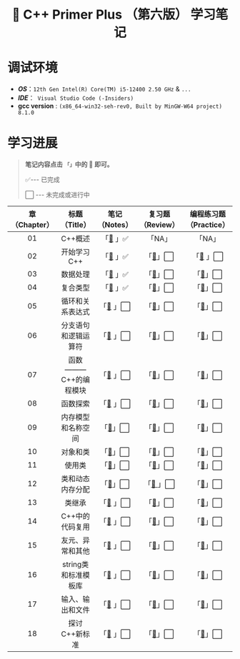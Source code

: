 <h1 align="center">📔 C++ Primer Plus （第六版） 学习笔记</h1>

# 调试环境
- ***OS***：`12th Gen Intel(R) Core(TM) i5-12400 2.50 GHz` & `...`
- ***IDE***：` Visual Studio Code (-Insiders)`  
- **gcc version** :  `(x86_64-win32-seh-rev0, Built by MinGW-W64 project) 8.1.0`

# 学习进展

> **笔记内容点击 `「」`中的 📖 即可。** 
>
> :white_check_mark:--- 已完成 
>
> :white_large_square: --- 未完成或进行中 


|章（Chapter）|标题（Title）|笔记（Notes）|复习题（Review）|编程练习题（Practice）|时间(Date)|
|:--:|:--:|:--:|:--:|:--:|----|
|01|C++概述|「[📖](./Chapter01/README.md) 」:white_check_mark:|「NA」|「NA」|07.09.2023|
|02|开始学习C++|「[📖](./Chapter02/README.md) 」:white_check_mark:|「[📖](./Chapter02/复习题.md)」:white_large_square:|「[📖](./Chapter02/Codes/) 」:white_large_square:|07.10.2023|
|03|数据处理|「[📖](./Chapter03/README.md) 」:white_check_mark:|「[📖]()」:white_large_square:|「[📖]()」:white_large_square:|07.11.2023|
|04|复合类型|「[📖](./Chapter04/README.md) 」:white_check_mark:|「[📖]()」:white_large_square:|「[📖]()」:white_large_square:|07.11.2023|
|05|循环和关系表达式|「[📖](./Chapter05/README.md) 」:white_large_square:|「[📖]()」:white_large_square:|「[📖]()」:white_large_square:||
|06|分支语句和逻辑运算符|「[📖](./Chapter06/README.md) 」:white_large_square:|「[📖]()」:white_large_square:|「[📖]()」:white_large_square:||
|07|函数 ——— C++的编程模块|「[📖](./Chapter07/README.md) 」:white_large_square:|「[📖]()」:white_large_square:|「[📖]()」:white_large_square:||
|08|函数探索|「[📖](./Chapter08/README.md) 」:white_large_square:|「[📖]()」:white_large_square:|「[📖]()」:white_large_square:||
|09|内存模型和名称空间|「[📖](./Chapter09/README.md)」:white_large_square:|「[📖]()」:white_large_square:|「[📖]()」:white_large_square:||
|10|对象和类|「[📖](./Chapter10/README.md)」:white_large_square:|「[📖]()」:white_large_square:|「[📖]()」:white_large_square:||
|11|使用类|「[📖](./Chapter11/README.md)」:white_large_square:|「[📖]()」:white_large_square:|「[📖]()」:white_large_square:||
|12|类和动态内存分配|「[📖](./Chapter12/README.md)」:white_large_square:|「[📖 ]()」:white_large_square:|「[📖]()」:white_large_square:||
|13|类继承|「[📖](./Chapter13/README.md) 」:white_large_square:|「[📖]()」:white_large_square:|「[📖]()」:white_large_square:||
|14|C++中的代码复用|「[📖](./Chapter14/README.md) 」:white_large_square:|「[📖]()」:white_large_square:|「[📖]()」:white_large_square:||
|15|友元、异常和其他|「[📖](./Chapter15/README.md) 」:white_large_square:|「[📖]()」:white_large_square:|「[📖]()」:white_large_square:||
|16|string类和标准模板库|「[📖](./Chapter16/README.md) 」:white_large_square:|「[📖]()」:white_large_square:|「[📖]()」:white_large_square:||
|17|输入、输出和文件|「[📖](./Chapter17/README.md) 」:white_large_square:|「[📖]()」:white_large_square:|「[📖]()」:white_large_square:||
|18|探讨C++新标准|「[📖](./Chapter18/README.md) 」:white_large_square:|「[📖]()」:white_large_square:|「[📖]()」:white_large_square:||

